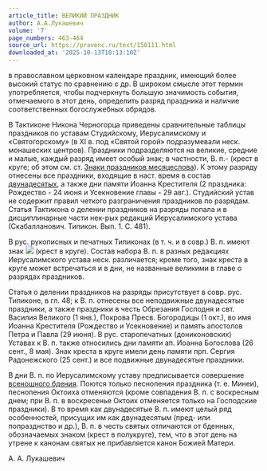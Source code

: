 ```yaml
---
article_title: ВЕЛИКИЙ ПРАЗДНИК
author: А.А.Лукашевич
volume: '7'
page_numbers: 463-464
source_url: https://pravenc.ru/text/150111.html
downloaded_at: '2025-10-13T10:13:10Z'
---
```


в православном церковном календаре праздник, имеющий более высокий статус по сравнению с др. В широком смысле этот термин употребляется, чтобы подчеркнуть большую значимость события, отмечаемого в этот день, определить разряд праздника и наличие соответственных богослужебных обрядов.

В Тактиконе Никона Черногорца приведены сравнительные таблицы праздников по уставам Студийскому, Иерусалимскому и «Святогорскому» (в XI в. под «Святой горой» подразумевали неск. монашеских центров). Праздники подразделяются на великие, средние и малые, каждый разряд имеет особый знак; в частности, В. п.- (крест в круге; об этом см. ст. [Знаки праздников месяцеслова](<https://pravenc.ru/text/Знаки праздников месяцеслова.html>)). К этому разряду отнесены все праздники, входящие в наст. время в состав [двунадесятых](<https://pravenc.ru/text/ДВУНАДЕСЯТЫЕ x5bДВАНАДЕСЯТЫЕx5d ПРАЗДНИКИ.html>), а также дни памяти Иоанна Крестителя (2 праздника: Рождество - 24 июня и Усекновение главы - 29 авг.). Студийский устав не содержит правил четкого разграничения праздников по разрядам. Статья Тактикона о делении праздников на разряды попала и в дисциплинарные части нек-рых редакций Иерусалимского устава (Скабалланович. Типикон. Вып. 1. С. 481).

В рус. рукописных и печатных Типиконах (в т. ч. и в совр.) В. п. имеют знак ![](<https://pravenc.ru/char/26526/xbe /image.png>) (крест в круге). Состав набора В. п. в разных редакциях Иерусалимского устава неск. различается; кроме того, знак креста в круге может встречаться и в дни, не названные великими в главе о разрядах праздников.

Статья о делении праздников на разряды присутствует в совр. рус. Типиконе, в гл. 48; к В. п. отнесены все неподвижные двунадесятые праздники, а также праздники в честь Обрезания Господня и свт. Василия Великого (1 янв.), Покрова Пресв. Богородицы (1 окт.), во имя Иоанна Крестителя (Рождество и Усекновение) и память апостолов Петра и Павла (29 июня). В рус. старопечатных (дониконовских) Уставах к В. п. также относились дни памяти ап. Иоанна Богослова (26 сент., 8 мая). Знак креста в круге имели день памяти прп. Сергия Радонежского (25 сент.) и все подвижные двунадесятые праздники.

В дни В. п. по Иерусалимскому уставу предписывается совершение [всенощного бдения](<https://pravenc.ru/text/всенощное бдение.html>). Поются только песнопения праздника (т. е. Минеи), песнопения Октоиха отменяются (кроме совпадения В. п. с воскресным днем; при В. п. в воскресенье Октоих отменяется только на Господские праздники). В то время как двунадесятые В. п. имеют целый ряд особенностей, присущих им как двунадесятым (пред- или попразднство и др.), В. п. в честь святых отличаются от бденных, обозначаемых знаком (крест в полукруге), тем, что в этот день на утрене к канонам святых не прибавляется канон Божией Матери.

А.   А.   Лукашевич
